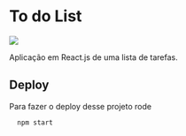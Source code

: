 # To do List
<img src="https://i.imgur.com/cXBvfLT.png">

Aplicação em React.js de uma lista de tarefas.



## Deploy

Para fazer o deploy desse projeto rode

```bash
  npm start
```

